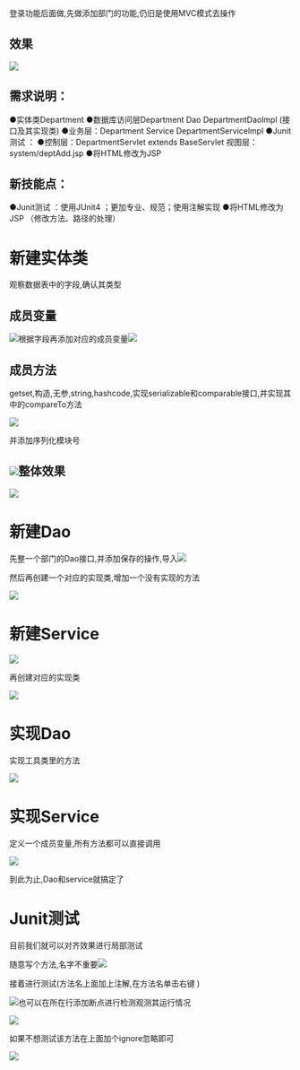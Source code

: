 登录功能后面做,先做添加部门的功能,仍旧是使用MVC模式去操作

## 效果

![](https://sumomoriaty.oss-cn-beijing.aliyuncs.com/markdown/20190720150304.png)

## 需求说明：

●实体类Department
●数据库访问层Department Dao DepartmentDaolmpl (接口及其实现类)
●业务层：Department Service DepartmentServicelmpl
●Junit测试 ：
●控制层：DepartmentServlet extends BaseServlet
视图层：system/deptAdd.jsp
●将HTML修改为JSP

## 新技能点：

●Junit测试 ：使用JUnit4 ；更加专业、规范；使用注解实现
●将HTML修改为JSP （修改方法、路径的处理）

# 新建实体类

观察数据表中的字段,确认其类型

## 成员变量

![](https://sumomoriaty.oss-cn-beijing.aliyuncs.com/markdown/20190720150736.png)根据字段再添加对应的成员变量![](https://sumomoriaty.oss-cn-beijing.aliyuncs.com/markdown/20190720150827.png)

## 成员方法

getset,构造,无参,string,hashcode,实现serializable和comparable接口,并实现其中的compareTo方法

![](https://sumomoriaty.oss-cn-beijing.aliyuncs.com/markdown/20190720151010.png)

并添加序列化模块号

## ![](https://sumomoriaty.oss-cn-beijing.aliyuncs.com/markdown/20190720151051.png)整体效果

![](https://sumomoriaty.oss-cn-beijing.aliyuncs.com/markdown/20190720151127.png)

# 新建Dao

先整一个部门的Dao接口,并添加保存的操作,导入![](https://sumomoriaty.oss-cn-beijing.aliyuncs.com/markdown/20190720151410.png)

然后再创建一个对应的实现类,增加一个没有实现的方法

![](https://sumomoriaty.oss-cn-beijing.aliyuncs.com/markdown/20190720151521.png)

# 新建Service

![](https://sumomoriaty.oss-cn-beijing.aliyuncs.com/markdown/20190720151720.png)

再创建对应的实现类

![](https://sumomoriaty.oss-cn-beijing.aliyuncs.com/markdown/20190720151806.png)

# 实现Dao

实现工具类里的方法

![](https://sumomoriaty.oss-cn-beijing.aliyuncs.com/markdown/20190720152043.png)

# 实现Service

定义一个成员变量,所有方法都可以直接调用

![](https://sumomoriaty.oss-cn-beijing.aliyuncs.com/markdown/20190720152319.png)

到此为止,Dao和service就搞定了

# Junit测试

目前我们就可以对齐效果进行局部测试

随意写个方法,名字不重要![](https://sumomoriaty.oss-cn-beijing.aliyuncs.com/markdown/20190720152802.png)

接着进行测试(方法名上面加上注解,在方法名单击右键 )

![](https://sumomoriaty.oss-cn-beijing.aliyuncs.com/markdown/20190720152924.png)也可以在所在行添加断点进行检测观测其运行情况

![](https://sumomoriaty.oss-cn-beijing.aliyuncs.com/markdown/20190720153011.png)

如果不想测试该方法在上面加个ignore忽略即可

![](https://sumomoriaty.oss-cn-beijing.aliyuncs.com/markdown/20190720153323.png)

